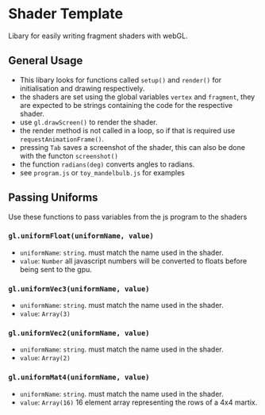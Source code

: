 # Shader Template
Libary for easily writing fragment shaders with webGL.

## General Usage
- This libary looks for functions called `setup()` and `render()` for initialisation and drawing respectively. 
- the shaders are set using the global variables `vertex` and `fragment`, they are expected to be strings containing the code for the respective shader.
- use `gl.drawScreen()` to render the shader.
- the render method is not called in a loop, so if that is required use `requestAnimationFrame()`.
- pressing `Tab` saves a screenshot of the shader, this can also be done with the functon `screenshot()`
- the function `radians(deg)` converts angles to radians. 
- see `program.js` or `toy_mandelbulb.js` for examples

## Passing Uniforms
Use these functions to pass variables from the js program to the shaders

### `gl.uniformFloat(uniformName, value)` 
- `uniformName`: `string`. must match the name used in the shader. 
- `value`: `Number` all javascript numbers will be converted to floats before being sent to the gpu.

### `gl.uniformVec3(uniformName, value)` 
- `uniformName`: `string`. must match the name used in the shader. 
- `value`: `Array(3)` 

### `gl.uniformVec2(uniformName, value)` 
- `uniformName`: `string`. must match the name used in the shader. 
- `value`: `Array(2)` 

### `gl.uniformMat4(uniformName, value)` 
- `uniformName`: `string`. must match the name used in the shader. 
- `value`: `Array(16)` 16 element array representing the rows of a 4x4 martix.
